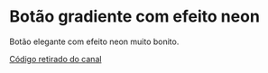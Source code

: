 # Botão gradiente com efeito neon

Botão elegante com efeito neon muito bonito. 

[Código retirado do canal](https://www.youtube.com/watch?v=pdH5X2mXzPk)

